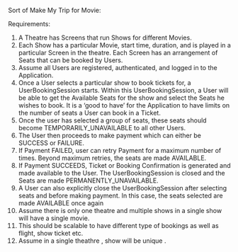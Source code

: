 Sort of Make My Trip for Movie:

Requirements:

1. A Theatre has Screens that run Shows for different Movies.
2. Each Show has a particular Movie, start time, duration, and is played in a particular Screen in the theatre. Each Screen has an arrangement of Seats that can be booked by Users.
3. Assume all Users are registered, authenticated, and logged in to the Application.
4. Once a User selects a particular show to book tickets for, a UserBookingSession starts. Within this UserBookingSession, a User will be able to get the Available Seats for the show and select the Seats he wishes to book. It is a ‘good to have’ for the Application to have limits on the number of seats a User can book in a Ticket.
5. Once the user has selected a group of seats, these seats should become TEMPORARILY_UNAVAILABLE to all other Users.
6. The User then proceeds to make payment which can either be SUCCESS or FAILURE.
7. If Payment FAILED, user can retry Payment for a maximum number of times. Beyond maximum retries, the seats are made AVAILABLE.
8. If Payment SUCCEEDS, Ticket or Booking Confirmation is generated and made available to the User. The UserBookingSession is closed and the Seats are made PERMANENTLY_UNAVAILABLE.
9. A User can also explicitly close the UserBookingSession after selecting seats and before making payment. In this case, the seats selected are made AVAILABLE once again
10. Assume there is only one theatre and multiple shows in a single show will have a single movie.
11. This should be scalable to have different type of bookings as well as flight, show ticket etc.
12. Assume in a single theathre , show will be unique .
